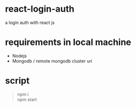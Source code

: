 # react-login-auth
a login auth with react js
# requirements in local machine
* Nodejs  
* Mongodb / remote mongodb cluster uri
# script
> npm i  
> npm start
